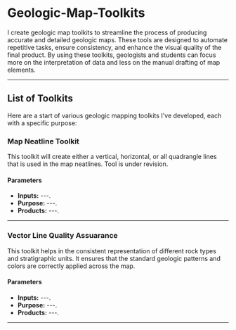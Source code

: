 # Geologic-Map-Toolkits

I create geologic map toolkits to streamline the process of producing accurate and detailed geologic maps. These tools are designed to automate repetitive tasks, ensure consistency, and enhance the visual quality of the final product. By using these toolkits, geologists and students can focus more on the interpretation of data and less on the manual drafting of map elements.

---

## List of Toolkits

Here are a start of various geologic mapping toolkits I've developed, each with a specific purpose:

### Map Neatline Toolkit
This toolkit will create either a vertical, horizontal, or all quadrangle lines that is used in the map neatlines. Tool is under revision.
#### Parameters
* **Inputs:** ---.
* **Purpose:** ---.
* **Products:** ---.

---

### Vector Line Quality Assuarance
This toolkit helps in the consistent representation of different rock types and stratigraphic units. It ensures that the standard geologic patterns and colors are correctly applied across the map.
#### Parameters
* **Inputs:** ---.
* **Purpose:** ---.
* **Products:** ---.

---
